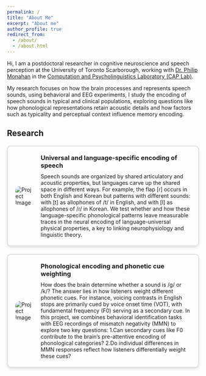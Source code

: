 ```yaml
---
permalink: /
title: "About Me"
excerpt: "About me"
author_profile: true
redirect_from: 
  - /about/
  - /about.html
---
```


Hi, I am a postdoctoral researcher in cognitive neuroscience and speech perception at the University of Toronto Scarborough, working with [Dr. Philip Monahan](https://phijomo.github.io/) in the [Computation and Psycholinguistics Laboratory (CAP Lab)](https://www.utsc.utoronto.ca/labs/caplab/).

My research focuses on how the brain processes and represents speech sounds, using behavioral and EEG experiments, I study the encoding of speech sounds in typical and clinical populations, exploring questions like how phonological representations retain acoustic details and how factors such as typicality and perceptual context influence memory encoding.

<h2 id="active">
Research
</h2>

<style>
.project-box {
    border: 2px solid #ddd;
    border-radius: 10px;
    padding: 20px;
    margin: 20px 0;
    display: flex;
    align-items: center;
    box-shadow: 0px 4px 6px rgba(0, 0, 0, 0.1);
}

.project-box img {
    max-width: 300px; /* Adjust as needed */
    max-height: 300px; /* Adjust as needed */
    border-radius: 10px;
    margin-right: 20px;
}

.project-box .content {
    flex-grow: 1;
}

.project-box h3 {
    margin: 0 0 10px 0;
}

.project-box p {
    margin: 0;
}
</style>


<div class="project-box">
    <img src="https://chaohanch.github.io/images/flap_icon.jpg" alt="Project Image">
    <div class="content">
        <h3>Universal and language-specific encoding of speech</h3>
        <p>Speech sounds are organized by shared articulatory and acoustic properties, but languages carve up the shared space in different ways. For example, the flap [ɾ] occurs in both English and Korean but patterns with different sounds: with [t] as allophones of /t/ in English, and with [l] as allophones of /ɾ/ in Korean. We test whether and how these language-specific phonological patterns leave measurable traces in the neural encoding of language-universal physical properties, a key to linking neurophysiology and linguistic theory.</p>
    </div>
</div>


<div class="project-box">
    <img src="https://chaohanch.github.io/images/laryngeal_icon.jpg" alt="Project Image">
    <div class="content">
        <h3>Phonological encoding and phonetic cue weighting</h3>
        <p>How does the brain determine whether a sound is /g/ or /k/? The answer lies in how listeners weight different phonetic cues. For instance, voicing contrasts in English stops are primarily cued by voice onset time (VOT), with fundamental frequency (F0) serving as a secondary cue. In this project, we combines behavioral identification tasks with EEG recordings of mismatch negativity (MMN) to explore two key questions: 1.Can secondary cues like F0 contribute to the brain’s pre-attentive encoding of phonological categories? 2.Do individual differences in MMN responses reflect how listeners differentially weight these cues?</p>
    </div>
</div>
